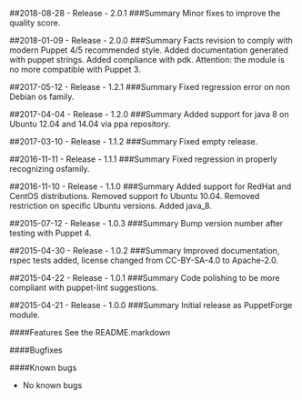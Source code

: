 ##2018-08-28 - Release - 2.0.1
###Summary
Minor fixes to improve the quality score.

##2018-01-09 - Release - 2.0.0
###Summary
Facts revision to comply with modern Puppet 4/5 recommended style.
Added documentation generated with puppet strings.
Added compliance with pdk.
Attention: the module is no more compatible with Puppet 3.

##2017-05-12 - Release - 1.2.1
###Summary
Fixed regression error on non Debian os family.

##2017-04-04 - Release - 1.2.0
###Summary
Added support for java 8 on Ubuntu 12.04 and 14.04 via ppa repository.

##2017-03-10 - Release - 1.1.2
###Summary
Fixed empty release.

##2016-11-11 - Release - 1.1.1
###Summary
Fixed regression in properly recognizing osfamily.

##2016-11-10 - Release - 1.1.0
###Summary
Added support for RedHat and CentOS distributions.
Removed support fo Ubuntu 10.04.
Removed restriction on specific Ubuntu versions.
Added java_8.

##2015-07-12 - Release - 1.0.3
###Summary
Bump version number after testing with Puppet 4.

##2015-04-30 - Release - 1.0.2
###Summary
Improved documentation, rspec tests added, license changed from CC-BY-SA-4.0 to Apache-2.0.

##2015-04-22 - Release - 1.0.1
###Summary
Code polishing to be more compliant with puppet-lint suggestions.

##2015-04-21 - Release - 1.0.0
###Summary
Initial release as PuppetForge module.

####Features
See the README.markdown

####Bugfixes

####Known bugs
* No known bugs

